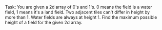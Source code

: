 Task: 
You are given a 2d array of 0's and 1's. 0 means the field is a water field, 1 means it's a land field. Two adjacent tiles can't differ in height by more than 1. Water fields are always at height 1. Find the maximum possible height of a field for the given 2d array.
